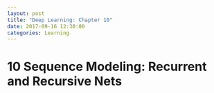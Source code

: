 ```yaml
---
layout: post
title: "Deep Learning: Chapter 10"
date: 2017-09-16 12:30:00
categories: Learning
---
```


# 10 Sequence Modeling: Recurrent and Recursive Nets

